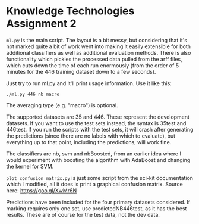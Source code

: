 # Knowledge Technologies Assignment 2

`ml.py` is the main script. The layout is a bit messy, but considering that it's
not marked quite a bit of work went into making it easily extensible for both
additional classifiers as well as additional evaluation methods. There is also
functionality which pickles the processed data pulled from the arff files, which
cuts down the time of each run enormously (from the order of 5 minutes for the
446 training dataset down to a few seconds).

Just try to run ml.py and it'll print usage information. Use it like this:

`./ml.py 446 nb macro`

The averaging type (e.g. "macro") is optional.

The supported datasets are 35 and 446. These represent the development datasets.
If you want to use the test sets instead, the syntax is 35test and 446test.
If you run the scripts with the test sets, it will crash after generating the
predictions (since there are no labels with which to evaluate), but everything
up to that point, including the predictions, will work fine.

The classifiers are nb, svm and nbBoosted, from an earlier idea where I would
experiment with boosting the algorithm with AdaBoost and changing the kernel
for SVM.

`plot_confusion_matrix.py` is just some script from the sci-kit documentation
which I modified, all it does is print a graphical confusion matrix.
Source here: https://goo.gl/XwMr6N

Predictions have been included for the four primary datasets considered. If
marking requires only one set, use predictedNB446test, as it has the best
results. These are of course for the test data, not the dev data.
